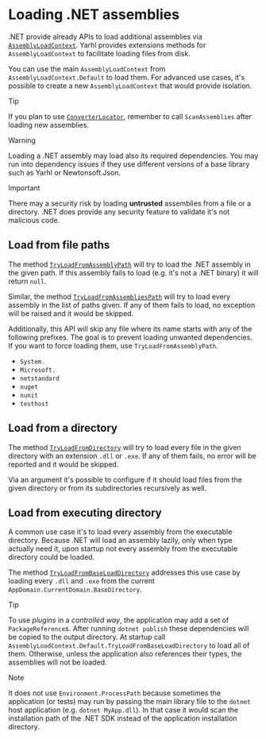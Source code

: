 # Loading .NET assemblies

.NET provide already APIs to load additional assemblies via
[`AssemblyLoadContext`](https://learn.microsoft.com/en-us/dotnet/api/system.runtime.loader.assemblyloadcontext).
Yarhl provides extensions methods for `AssemblyLoadContext` to facilitate
loading files from disk.

You can use the main `AssemblyLoadContext` from `AssemblyLoadContext.Default` to
load them. For advanced use cases, it's possible to create a new
`AssemblyLoadContext` that would provide isolation.

> [!TIP]  
> If you plan to use [`ConverterLocator`](./locate-types.md#converterlocator),
> remember to call `ScanAssemblies` after loading new assemblies.

<!-- ignore markdown warning -->

> [!WARNING]  
> Loading a .NET assembly may load also its required dependencies. You may run
> into dependency issues if they use different versions of a base library such
> as Yarhl or Newtonsoft.Json.

<!-- ignore markdown warning -->

> [!IMPORTANT]  
> There may a security risk by loading **untrusted** assemblies from a file or a
> directory. .NET does provide any security feature to validate it's not
> malicious code.

## Load from file paths

The method
[`TryLoadFromAssemblyPath`](<xref:Yarhl.Plugins.AssemblyLoadContextExtensions.TryLoadFromAssemblyPath(System.Runtime.Loader.AssemblyLoadContext,System.String)>)
will try to load the .NET assembly in the given path. If this assembly fails to
load (e.g. it's not a .NET binary) it will return `null`.

Similar, the method
[`TryLoadFromAssembliesPath`](<xref:Yarhl.Plugins.AssemblyLoadContextExtensions.TryLoadFromAssembliesPath(System.Runtime.Loader.AssemblyLoadContext,System.Collections.Generic.IEnumerable{System.String})>)
will try to load every assembly in the list of paths given. If any of them fails
to load, no exception will be raised and it would be skipped.

Additionally, this API will skip any file where its name starts with any of the
following prefixes. The goal is to prevent loading unwanted dependencies. If you
want to force loading them, use `TryLoadFromAssemblyPath`.

- `System.`
- `Microsoft.`
- `netstandard`
- `nuget`
- `nunit`
- `testhost`

## Load from a directory

The method
[`TryLoadFromDirectory`](<xref:Yarhl.Plugins.AssemblyLoadContextExtensions.TryLoadFromDirectory(System.Runtime.Loader.AssemblyLoadContext,System.String,System.Boolean)>)
will try to load every file in the given directory with an extension `.dll` or
`.exe`. If any of them fails, no error will be reported and it would be skipped.

Via an argument it's possible to configure if it should load files from the
given directory or from its subdirectories recursively as well.

## Load from executing directory

A common use case it's to load every assembly from the executable directory.
Because .NET will load an assembly lazily, only when type actually need it, upon
startup not every assembly from the executable directory could be loaded.

The method
[`TryLoadFromBaseLoadDirectory`](<xref:Yarhl.Plugins.AssemblyLoadContextExtensions.TryLoadFromBaseLoadDirectory(System.Runtime.Loader.AssemblyLoadContext)>)
addresses this use case by loading every `.dll` and `.exe` from the current
`AppDomain.CurrentDomain.BaseDirectory`.

> [!TIP]  
> To use _plugins_ in a _controlled way_, the application may add a set of
> `PackageReference`s. After running `dotnet publish` these dependencies will be
> copied to the output directory. At startup call
> `AssemblyLoadContext.Default.TryLoadFromBaseLoadDirectory` to load all of
> them. Otherwise, unless the application also references their types, the
> assemblies will not be loaded.

<!-- ignore warning -->

> [!NOTE]  
> It does not use `Environment.ProcessPath` because sometimes the application
> (or tests) may run by passing the main library file to the `dotnet` host
> application (e.g. `dotnet MyApp.dll`). In that case it would scan the
> installation path of the .NET SDK instead of the application installation
> directory.
